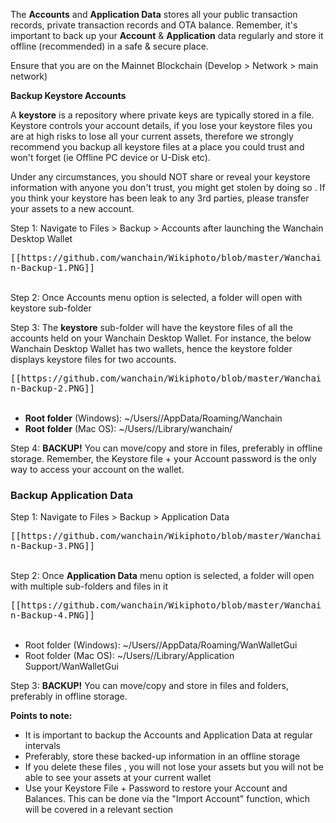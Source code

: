 The **Accounts** and **Application Data** stores all your public transaction records, private transaction records and OTA balance. Remember, it's important to back up your **Account** & **Application** data regularly and store it offline (recommended) in a safe & secure place.

Ensure that you are on the Mainnet Blockchain (Develop > Network > main network)

**Backup Keystore Accounts**

A **keystore** is a repository where private keys are typically stored in a file. Keystore controls your account details, if you lose your keystore files you are at high risks to lose all your current assets, therefore we strongly recommend you backup all keystore files at a place you could trust and won't forget (ie Offline PC device or U-Disk etc).

Under any circumstances, you should NOT share or reveal your keystore information with anyone you don't trust, you might get stolen by doing so . If you think your keystore has been leak to any 3rd parties, please transfer your assets to a new account.

Step 1: Navigate to Files > Backup > Accounts after launching the Wanchain Desktop Wallet

<kbd>
[[https://github.com/wanchain/Wikiphoto/blob/master/Wanchain-Backup-1.PNG]]
</kbd>

<br>
<br>

Step 2: Once Accounts menu option is selected, a folder will open with keystore sub-folder

Step 3: The **keystore** sub-folder will have the keystore files of all the accounts held on your Wanchain Desktop Wallet. For instance, the below Wanchain Desktop Wallet has two wallets, hence the keystore folder displays keystore files for two accounts.

<kbd>
[[https://github.com/wanchain/Wikiphoto/blob/master/Wanchain-Backup-2.PNG]]
</kbd>

<br>
<br>

* **Root folder** (Windows): ~/Users/<username>/AppData/Roaming/Wanchain
* **Root folder** (Mac OS): ~/Users/<username>/Library/wanchain/

Step 4: **BACKUP!** You can move/copy and store in files, preferably in offline storage. Remember, the Keystore file + your Account password is the only way to access your account on the wallet.

### Backup Application Data

Step 1: Navigate to Files > Backup > Application Data

<kbd>
[[https://github.com/wanchain/Wikiphoto/blob/master/Wanchain-Backup-3.PNG]]
</kbd>

<br>
<br>

Step 2: Once **Application Data** menu option is selected, a folder will open with multiple sub-folders and files in it

<kbd>
[[https://github.com/wanchain/Wikiphoto/blob/master/Wanchain-Backup-4.PNG]]
</kbd>

<br>
<br>

* Root folder (Windows): ~/Users/<username>/AppData/Roaming/WanWalletGui
* Root folder (Mac OS): ~/Users/<username>/Library/Application Support/WanWalletGui

Step 3: **BACKUP!** You can move/copy and store in files and folders, preferably in offline storage.

**Points to note:**
* It is important to backup the Accounts and Application Data at regular intervals
* Preferably, store these backed-up information in an offline storage
* If you delete these files , you will not lose your assets but you will not be able to see your assets at your current wallet
* Use your Keystore File + Password to restore your Account and Balances. This can be done via the "Import Account" function, which will be covered in a relevant section

